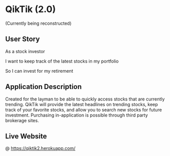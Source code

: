 # QikTik (2.0)
(Currently being reconstructed)

## User Story

As a stock investor

I want to keep track of the latest stocks in my portfolio

So I can invest for my retirement

## Application Description

Created for the layman to be able to quickly access stocks that are currently trending.
QikTik will provide the latest headlines on trending stocks, keep track of your favorite stocks,
and allow you to search new stocks for future investment.
Purchasing in-application is possible through third party brokerage sites.

## Live Website

@ https://qiktik2.herokuapp.com/
